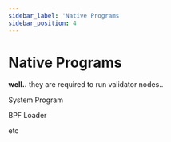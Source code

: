 ```yaml
---
sidebar_label: 'Native Programs'
sidebar_position: 4
---
```


# Native Programs 

**well..** they are required to run validator nodes..

System Program

BPF Loader

etc
